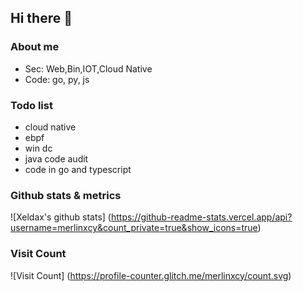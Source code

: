 ## Hi there 👋

### About me
- Sec: Web,Bin,IOT,Cloud Native
- Code: go, py, js
### Todo list
- cloud native
- ebpf
- win dc
- java code audit
- code in go and typescript
### Github stats & metrics
![Xeldax's github stats] (https://github-readme-stats.vercel.app/api?username=merlinxcy&count_private=true&show_icons=true)

### Visit Count
![Visit Count] (https://profile-counter.glitch.me/merlinxcy/count.svg)
